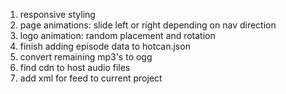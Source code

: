 1. responsive styling
2. page animations: slide left or right depending on nav direction
3. logo animation: random placement and rotation
4. finish adding episode data to hotcan.json
5. convert remaining mp3's to ogg
6. find cdn to host audio files
7. add xml for feed to current project